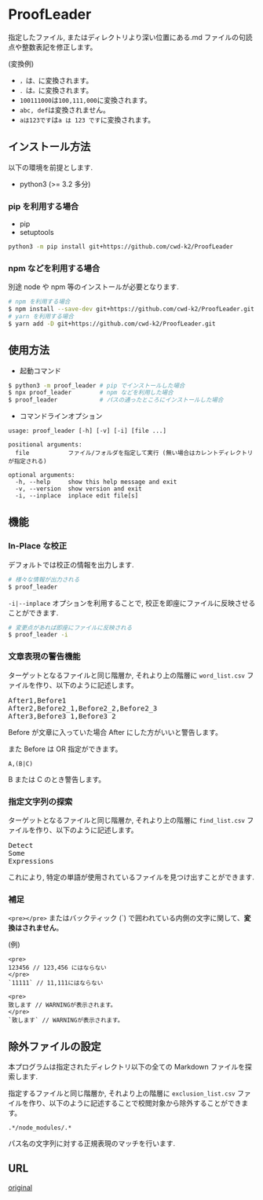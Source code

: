 # ProofLeader

指定したファイル, またはディレクトリより深い位置にある.md ファイルの句読点や整数表記を修正します。

(変換例)

- `，`は`、`に変換されます。
- `．`は`。`に変換されます。
- `100111000`は`100,111,000`に変換されます。
- `abc, def`は変換されません。
- `aは123です`は`a は 123 です`に変換されます。

## インストール方法

以下の環境を前提とします.

- python3 (>= 3.2 多分)

### pip を利用する場合

- pip
- setuptools

```sh
python3 -m pip install git+https://github.com/cwd-k2/ProofLeader
```

### npm などを利用する場合

別途 node や npm 等のインストールが必要となります.

```sh
# npm を利用する場合
$ npm install --save-dev git+https://github.com/cwd-k2/ProofLeader.git
# yarn を利用する場合
$ yarn add -D git+https://github.com/cwd-k2/ProofLeader.git
```

## 使用方法

- 起動コマンド

```sh
$ python3 -m proof_leader # pip でインストールした場合
$ npx proof_leader        # npm などを利用した場合
$ proof_leader            # パスの通ったところにインストールした場合
```

- コマンドラインオプション

```
usage: proof_leader [-h] [-v] [-i] [file ...]

positional arguments:
  file           ファイル/フォルダを指定して実行 (無い場合はカレントディレクトリが指定される)

optional arguments:
  -h, --help     show this help message and exit
  -v, --version  show version and exit
  -i, --inplace  inplace edit file[s]
```

## 機能

### In-Place な校正

デフォルトでは校正の情報を出力します.

```sh
# 様々な情報が出力される
$ proof_leader
```

`-i|--inplace` オプションを利用することで, 校正を即座にファイルに反映させることができます.

```sh
# 変更点があれば即座にファイルに反映される
$ proof_leader -i
```

### 文章表現の警告機能

ターゲットとなるファイルと同じ階層か, それより上の階層に `word_list.csv` ファイルを作り、以下のように記述します。

<pre>
After1,Before1
After2,Before2_1,Before2_2,Before2_3
After3,Before3_1,Before3_2
</pre>

Before が文章に入っていた場合 After にした方がいいと警告します。

また Before は OR 指定ができます。

```
A,(B|C)
```

B または C のとき警告します。

### 指定文字列の探索

ターゲットとなるファイルと同じ階層か, それより上の階層に `find_list.csv` ファイルを作り、以下のように記述します。

<pre>
Detect
Some
Expressions
</pre>

これにより, 特定の単語が使用されているファイルを見つけ出すことができます.

### 補足

`<pre></pre>` またはバックティック (\`) で囲われている内側の文字に関して、**変換はされません**。

(例)

```
<pre>
123456 // 123,456 にはならない
</pre>
`11111` // 11,111にはならない
```

```
<pre>
致します // WARNINGが表示されます。
</pre>
`致します` // WARNINGが表示されます。
```

## 除外ファイルの設定

本プログラムは指定されたディレクトリ以下の全ての Markdown ファイルを探索します.

指定するファイルと同じ階層か, それより上の階層に `exclusion_list.csv` ファイルを作り、以下のように記述することで校閲対象から除外することができます。

```
.*/node_modules/.*
```

パス名の文字列に対する正規表現のマッチを行います.

## URL

[original](https://github.com/xryuseix/ProofLeader)
